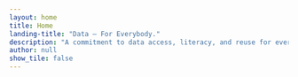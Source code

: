 ```yaml
---
layout: home
title: Home
landing-title: "Data — For Everybody."
description: "A commitment to data access, literacy, and reuse for everybody, through the lens of librarianship."
author: null
show_tile: false
---
```

